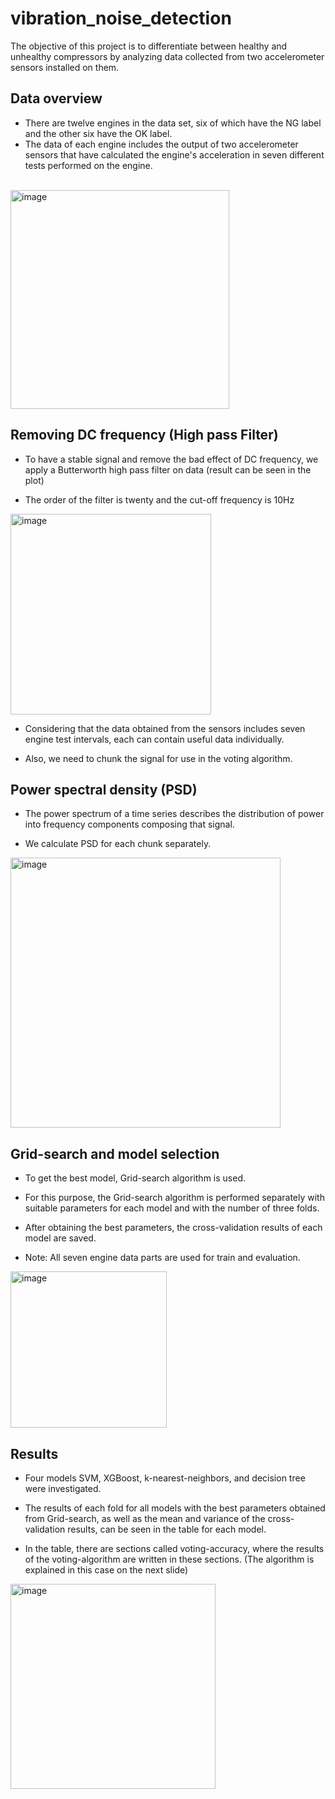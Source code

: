 # vibration_noise_detection

The objective of this project is to differentiate between healthy and unhealthy compressors by analyzing data collected from two accelerometer sensors installed on them.

## Data overview

* There are twelve engines in the data set, six of which have the NG label and the other six have the OK label.
* The data of each engine includes the output of two accelerometer sensors that have calculated the engine's acceleration in seven different tests performed on the engine.

<br />

<img width="350" alt="image" src="https://github.com/MiladSoleymani/vibration_noise_detection/assets/78655282/8172723f-7395-4311-998a-0c6f628caaa3">

## Removing DC frequency (High pass Filter)

* To have a stable signal and remove the bad effect of DC frequency, we apply a Butterworth high pass filter on data (result can be seen in the plot)

* The order of the filter is twenty and the cut-off frequency is 10Hz

<img width="321" alt="image" src="https://github.com/MiladSoleymani/vibration_noise_detection/assets/78655282/4b153813-367f-4180-911b-7f91a593bc4e">

* Considering that the data obtained from the sensors includes seven engine test intervals, each can contain useful data individually.

* Also, we need to chunk the signal for use in the voting algorithm.

## Power spectral density (PSD)

* The power spectrum of a time series describes the distribution of power into frequency components composing that signal.

* We calculate PSD for each chunk separately.

<img width="432" alt="image" src="https://github.com/MiladSoleymani/vibration_noise_detection/assets/78655282/212d7ce4-91de-4197-8de2-82c3e5dac803">

## Grid-search and model selection

* To get the best model, Grid-search algorithm is used.

* For this purpose, the Grid-search algorithm is performed separately with suitable parameters for each model and with the number of three folds.

* After obtaining the best parameters, the cross-validation results of each model are saved.

* Note: All seven engine data parts are used for train and evaluation.

<img width="250" alt="image" src="https://github.com/MiladSoleymani/vibration_noise_detection/assets/78655282/edc5bdaa-115e-44b5-bc0f-c07d1f2e33f3">

## Results

* Four models SVM, XGBoost, k-nearest-neighbors, and decision tree were investigated.

* The results of each fold for all models with the best parameters obtained from Grid-search, as well as the mean and variance of the cross-validation results, can be seen in the table for each model.
  
* In the table, there are sections called voting-accuracy, where the results of the voting-algorithm are written in these sections. (The algorithm is explained in this case on the next slide)

<img width="328" alt="image" src="https://github.com/MiladSoleymani/vibration_noise_detection/assets/78655282/fd1ff7ef-8a8d-4cb2-b2d8-0e9b244f7bc0">


